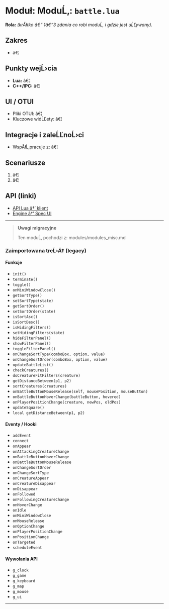 # Moduł: ModuĹ‚: `battle.lua`
**Rola:** *(krĂłtko â€“ 1â€“3 zdania co robi moduĹ‚ i gdzie jest uĹĽywany).*

## Zakres
- â€¦

## Punkty wejĹ›cia
- **Lua:** â€¦
- **C++/IPC:** â€¦

## UI / OTUI
- Pliki OTUI: â€¦
- Kluczowe widĹĽety: â€¦

## Integracje i zaleĹĽnoĹ›ci
- WspĂłĹ‚pracuje z: â€¦

## Scenariusze
1. â€¦
2. â€¦

## API (linki)
- [API Lua â†’ klient](../../api/lua/luafunctions_client.md)
- [Engine â†’ Spec UI](../../api/engine/otclient_v_8_specyfikacja_ui.md)

---

> **Uwagi migracyjne**
>
> Ten moduĹ‚ pochodzi z: modules/modules_misc.md

### Zaimportowana treĹ›Ä‡ (legacy)
#### Funkcje

- `init()`
- `terminate()`
- `toggle()`
- `onMiniWindowClose()`
- `getSortType()`
- `setSortType(state)`
- `getSortOrder()`
- `setSortOrder(state)`
- `isSortAsc()`
- `isSortDesc()`
- `isHidingFilters()`
- `setHidingFilters(state)`
- `hideFilterPanel()`
- `showFilterPanel()`
- `toggleFilterPanel()`
- `onChangeSortType(comboBox, option, value)`
- `onChangeSortOrder(comboBox, option, value)`
- `updateBattleList()`
- `checkCreatures()`
- `doCreatureFitFilters(creature)`
- `getDistanceBetween(p1, p2)`
- `sortCreatures(creatures)`
- `onBattleButtonMouseRelease(self, mousePosition, mouseButton)`
- `onBattleButtonHoverChange(battleButton, hovered)`
- `onPlayerPositionChange(creature, newPos, oldPos)`
- `updateSquare()`
- `local getDistanceBetween(p1, p2)`


#### Eventy / Hooki

- `addEvent`
- `connect`
- `onAppear`
- `onAttackingCreatureChange`
- `onBattleButtonHoverChange`
- `onBattleButtonMouseRelease`
- `onChangeSortOrder`
- `onChangeSortType`
- `onCreatureAppear`
- `onCreatureDisappear`
- `onDisappear`
- `onFollowed`
- `onFollowingCreatureChange`
- `onHoverChange`
- `onIdle`
- `onMiniWindowClose`
- `onMouseRelease`
- `onOptionChange`
- `onPlayerPositionChange`
- `onPositionChange`
- `onTargeted`
- `scheduleEvent`


#### Wywołania API

- `g_clock`
- `g_game`
- `g_keyboard`
- `g_map`
- `g_mouse`
- `g_ui`

---

